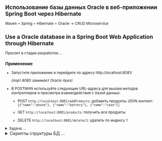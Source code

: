 <small>

## Использование базы данных Oracle в веб-приложении Spring Boot через Hibernate

Maven + Spring + Hibernate + Oracle -> CRUD Microservice

## Use a Oracle database in a Spring Boot Web Application through Hibernate

Прооэкт в стадии разработки ...

### Применение

- Запустите приложение и перейдите по адресу http://localhost:8081/ 

    *(порт 8080 занимает Oracle Apex)*

- В POSTMAN используйте следующие URL-адреса для вызова методов контроллеров и просмотра взаимодействия с базой данных:
    * POST `http://localhost:8081/addProducts`: добавить продукты 
        JSON контент:
        `[{"name":"phone"},
         {"name":"battery"},
         {"name":"case"}]`
         
    * GET `http://localhost:8081/products`: получить все продукты
    * DELETE `http://localhost:8081/delete/1`: удалить по индексу 1
      
<details><summary>Задача ...</summary>

>Реализовать приложение на базе фреймворка Spring Boot 2 и Java минимум 8 версии. 
>
>```
>Пример структуры таблиц в БД Oracle.
>1. Таблица товар. Хранит название товара.
>   Колонки: id, name.
>2. Таблица цена товара. Хранит цену на товар и дату с которой цена актуальная. 
>   По каждому товару может быть несколько цен с разными датами.
>   Колонки: id, price, date, product_id.
>
>Таблицы должны создаваться автоматически в БД при старте приложения или в приложении 
>должен быть приложен файл со скриптом создания необходимых сущностей.
>
>Функционал приложения.
>1. Загрузка товаров и цен из csv-файла.
>   Приложение должно уметь загружать данные из csv-файла. 
>   Путь директории с файлами настраивается в конфигурационном файле приложения. 
>   Пример формат данных csv-файла:
>       product_id;product_name;price_id;price;price_date
>   В логах должен быть отмечен факт старта обработки файла и результат обработки файла 
>   с количеством обработанных записей(товаров и цен).
>   Загрузка файла стартует при появлении файла в указанной директории.
>
>2. Получение списка товаров и актуальных цен.
>   Приложение должно предоставлять Rest метод, возвращающий из БД список товаров с актуальными ценами, 
>   на указанный в запросе день.
>       GET /products?date=yyyy-mm-dd 
>   Формат данных ответа - json. Список {"name": "Товар 1", "price": 100.99} 
>
>3. Получение статистики.
>   Приложение должно предоставлять Rest метод, возвращающий статистику по загруженным товарам и ценам.
>       GET /products/statistic 
>   Формат данных ответа - json.
>   Параметры статистики:
>   - Количество товаров в БД. Формат - просто цифра.
>   - Как часто менялась цена товара. Группировка по товарам. Формат - список {"name": "Товар 1", "frequency": 2} 
>   - Как часто менялась цена товара. Группировка по дням. Формат - список {"date": "yyyy-mm-dd", "frequency": 6} 
>   Каждый параметр статистики необходимо запрашивать в отдельном параллельном потоке.
>```
</details></small>

<details><summary>Скрипты структуры БД ...</summary>

>```sql
>DROP TABLE products PURGE;
>/
>CREATE TABLE products
>(
>  id INT NOT NULL,
>  name VARCHAR2(128) NOT NULL,
>	PRIMARY KEY (id)
>);
>/
>DROP TABLE prices PURGE;
>/
>CREATE TABLE prices
>(
>  id INT NOT NULL,
>  price VARCHAR2(128) NOT NULL,
>  dates DATE DEFAULT SYSDATE,
>  PRIMARY KEY (id)
>);
>/
> DROP SEQUENCE id_seq;
>/
>CREATE SEQUENCE id_seq
> MINVALUE 1
> START WITH 1
> INCREMENT BY 1;
> /
> DROP TRIGGER products_id_bri;
> /
> CREATE OR REPLACE TRIGGER products_id_bri
> BEFORE INSERT ON products
> REFERENCING NEW AS NEW OLD AS OLD
> FOR EACH ROW
> WHEN (new.id IS NULL)
> BEGIN
> SELECT id_seq.nextval
> INTO :new.id
> FROM dual;
> END;
> /
> INSERT ALL
> INTO products(NAME) VALUES('phone')
> INTO products(NAME) VALUES('battery')
> INTO products(NAME) VALUES('case')
> SELECT *
> FROM dual;
> /
> -- проверка
> SELECT * FROM products;
>```
</details></small>